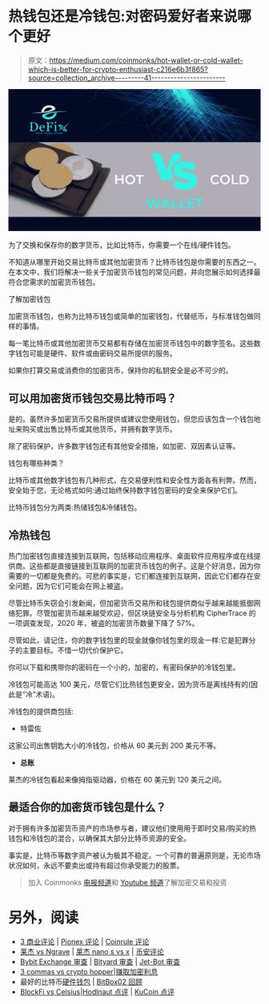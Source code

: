 # 热钱包还是冷钱包:对密码爱好者来说哪个更好

> 原文：<https://medium.com/coinmonks/hot-wallet-or-cold-wallet-which-is-better-for-crypto-enthusiast-c216e6b3f865?source=collection_archive---------41----------------------->

![](img/8cc08c0d57d8b43c76cd3500c1b43c96.png)

为了交换和保存你的数字货币，比如比特币，你需要一个在线/硬件钱包。

不知道从哪里开始交易比特币或其他加密货币？比特币钱包是你需要的东西之一。在本文中，我们将解决一些关于加密货币钱包的常见问题，并向您展示如何选择最符合您需求的加密货币钱包。

了解加密钱包

加密货币钱包，也称为比特币钱包或简单的加密钱包，代替纸币，与标准钱包做同样的事情。

每一笔比特币或其他加密货币交易都有存储在加密货币钱包中的数字签名。这些数字钱包可能是硬件、软件或由密码交易所提供的服务。

如果你打算交易或消费你的加密货币，保持你的私钥安全是必不可少的。

## **可以用加密货币钱包交易比特币吗？**

是的。虽然许多加密货币交易所提供或建议您使用钱包，但您应该包含一个钱包地址来购买或出售比特币或其他货币，并拥有数字货币。

除了密码保护，许多数字钱包还有其他安全措施，如加密、双因素认证等。

钱包有哪些种类？

比特币或其他数字钱包有几种形式，在交易便利性和安全性方面各有利弊。然而，安全始于您，无论格式如何:通过始终保持数字钱包密码的安全来保护它们。

比特币钱包分为两类:热储钱包&冷储钱包。

## **冷热钱包**

热门加密钱包直接连接到互联网，包括移动应用程序、桌面软件应用程序或在线提供商。这些都是直接链接到互联网的加密货币钱包的例子。这是个好消息，因为你需要的一切都是免费的。可悲的事实是，它们都连接到互联网，因此它们都存在安全问题，因为它们可能会在网上被盗。

尽管比特币失窃会引发新闻，但加密货币交易所和钱包提供商似乎越来越能抵御网络犯罪。尽管加密货币越来越受欢迎，但区块链安全与分析机构 CipherTrace 的一项调查发现，2020 年，被盗的加密货币数量下降了 57%。

尽管如此，请记住，你的数字钱包里的现金就像你钱包里的现金一样:它是犯罪分子的主要目标。不惜一切代价保护它。

你可以下载和携带你的密码在一个小的，加密的，有密码保护的冷钱包里。

冷钱包可能高达 100 美元，尽管它们比热钱包更安全，因为货币是离线持有的(因此是“冷”术语)。

冷钱包的提供商包括:

*   特雷佐

这家公司出售钥匙大小的冷钱包，价格从 60 美元到 200 美元不等。

*   **总账**

莱杰的冷钱包看起来像拇指驱动器，价格在 60 美元到 120 美元之间。

## **最适合你的加密货币钱包是什么？**

对于拥有许多加密货币资产的市场参与者，建议他们使用用于即时交易/购买的热钱包和冷钱包的混合，以确保其大部分比特币资源的安全。

事实是，比特币等数字资产被认为极其不稳定。一个可靠的普遍原则是，无论市场状况如何，永远不要卖出或持有超过你承受能力的股票。

> 加入 Coinmonks [电报频道](https://t.me/coincodecap)和 [Youtube 频道](https://www.youtube.com/c/coinmonks/videos)了解加密交易和投资

# 另外，阅读

*   [3 商业评论](/coinmonks/3commas-review-an-excellent-crypto-trading-bot-2020-1313a58bec92) | [Pionex 评论](https://coincodecap.com/pionex-review-exchange-with-crypto-trading-bot) | [Coinrule 评论](/coinmonks/coinrule-review-2021-a-beginner-friendly-crypto-trading-bot-daf0504848ba)
*   [莱杰 vs Ngrave](/coinmonks/ledger-vs-ngrave-zero-7e40f0c1d694) | [莱杰 nano s vs x](/coinmonks/ledger-nano-s-vs-x-battery-hardware-price-storage-59a6663fe3b0) | [币安评论](/coinmonks/binance-review-ee10d3bf3b6e)
*   [Bybit Exchange 审查](/coinmonks/bybit-exchange-review-dbd570019b71) | [Bityard 审查](https://coincodecap.com/bityard-reivew) | [Jet-Bot 审查](https://coincodecap.com/jet-bot-review)
*   [3 commas vs crypto hopper](/coinmonks/3commas-vs-pionex-vs-cryptohopper-best-crypto-bot-6a98d2baa203)|[赚取加密利息](/coinmonks/earn-crypto-interest-b10b810fdda3)
*   最好的比特币[硬件钱包](/coinmonks/hardware-wallets-dfa1211730c6) | [BitBox02 回顾](/coinmonks/bitbox02-review-your-swiss-bitcoin-hardware-wallet-c36c88fff29)
*   [BlockFi vs Celsius](/coinmonks/blockfi-vs-celsius-vs-hodlnaut-8a1cc8c26630)|[Hodlnaut 点评](/coinmonks/hodlnaut-review-best-way-to-hodl-is-to-earn-interest-on-your-bitcoin-6658a8c19edf) | [KuCoin 点评](https://coincodecap.com/kucoin-review)